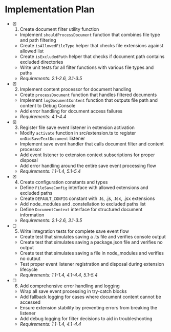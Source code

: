 # Implementation Plan

- [x] 1. Create document filter utility function
  - Implement `shouldProcessDocument` function that combines file type and path filtering
  - Create `isAllowedFileType` helper that checks file extensions against allowed list
  - Create `isExcludedPath` helper that checks if document path contains excluded directories
  - Write unit tests for all filter functions with various file types and paths
  - _Requirements: 2.1-2.6, 3.1-3.5_

- [x] 2. Implement content processor for document handling
  - Create `processDocument` function that handles filtered documents
  - Implement `logDocumentContent` function that outputs file path and content to Debug Console
  - Add error handling for document access failures
  - _Requirements: 4.1-4.4_

- [x] 3. Register file save event listener in extension activation
  - Modify `activate` function in src/extension.ts to register `onDidSaveTextDocument` listener
  - Implement save event handler that calls document filter and content processor
  - Add event listener to extension context subscriptions for proper disposal
  - Add error handling around the entire save event processing flow
  - _Requirements: 1.1-1.4, 5.1-5.4_

- [x] 4. Create configuration constants and types
  - Define `FileSaveConfig` interface with allowed extensions and excluded paths
  - Create `DEFAULT_CONFIG` constant with .ts, .js, .tsx, .jsx extensions
  - Add node_modules and .constellation to excluded paths list
  - Define `DocumentContext` interface for structured document information
  - _Requirements: 2.1-2.6, 3.1-3.5_

- [ ] 5. Write integration tests for complete save event flow
  - Create test that simulates saving a .ts file and verifies console output
  - Create test that simulates saving a package.json file and verifies no output
  - Create test that simulates saving a file in node_modules and verifies no output
  - Test proper event listener registration and disposal during extension lifecycle
  - _Requirements: 1.1-1.4, 4.1-4.4, 5.1-5.4_

- [ ] 6. Add comprehensive error handling and logging
  - Wrap all save event processing in try-catch blocks
  - Add fallback logging for cases where document content cannot be accessed
  - Ensure extension stability by preventing errors from breaking the listener
  - Add debug logging for filter decisions to aid in troubleshooting
  - _Requirements: 1.1-1.4, 4.1-4.4_